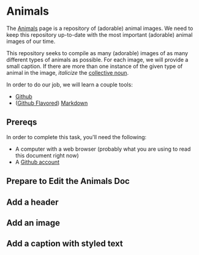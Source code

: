 # Animals

The [Animals](../Projects/Animals.md) page is a repository of (adorable) animal images. We need to keep this repository up-to-date with the most important (adorable) animal images of our time.

This repository seeks to compile as many (adorable) images of as many different types of animals as possible. For each image, we will provide a small caption. If there are more than one instance of the given type of animal in the image, _italicize_ the [collective noun](https://en.wikipedia.org/wiki/List_of_animal_names).

In order to do our job, we will learn a couple tools:

- [Github](https://github.com)
- ([Github Flavored](https://github.github.com/gfm/)) [Markdown](https://daringfireball.net/projects/markdown/syntax)

## Prereqs

In order to complete this task, you'll need the following:

- A computer with a web browser (probably what you are using to read this document right now)
- A [Github account](Accounts.md)

## Prepare to Edit the Animals Doc

## Add a header

## Add an image

## Add a caption with styled text